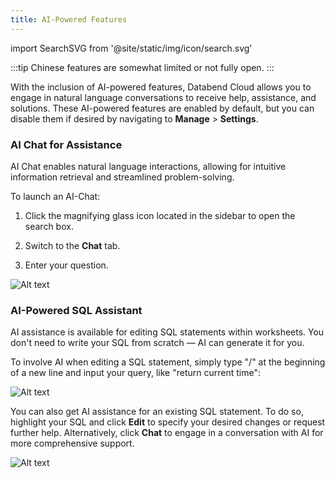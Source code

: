 ```yaml
---
title: AI-Powered Features
---
```


import SearchSVG from '@site/static/img/icon/search.svg'

<!-- #ifcndef -->
:::tip
Chinese features are somewhat limited or not fully open.
:::
<!-- #endcndef -->

With the inclusion of AI-powered features, Databend Cloud allows you to engage in natural language conversations to receive help, assistance, and solutions. These AI-powered features are enabled by default, but you can disable them if desired by navigating to **Manage** > **Settings**.

### AI Chat for Assistance

AI Chat enables natural language interactions, allowing for intuitive information retrieval and streamlined problem-solving.

To launch an AI-Chat:

1. Click the magnifying glass icon <SearchSVG/> located in the sidebar to open the search box.

2. Switch to the **Chat** tab.

3. Enter your question.

![Alt text](@site/static/img/documents/worksheet/ai-chat.gif)

### AI-Powered SQL Assistant

AI assistance is available for editing SQL statements within worksheets. You don't need to write your SQL from scratch — AI can generate it for you.

To involve AI when editing a SQL statement, simply type "/" at the beginning of a new line and input your query, like "return current time":

![Alt text](@site/static/img/documents/worksheet/ai-worksheet-1.gif)

You can also get AI assistance for an existing SQL statement. To do so, highlight your SQL and click **Edit** to specify your desired changes or request further help. Alternatively, click **Chat** to engage in a conversation with AI for more comprehensive support.

![Alt text](@site/static/img/documents/worksheet/ai-worksheet-2.gif)
